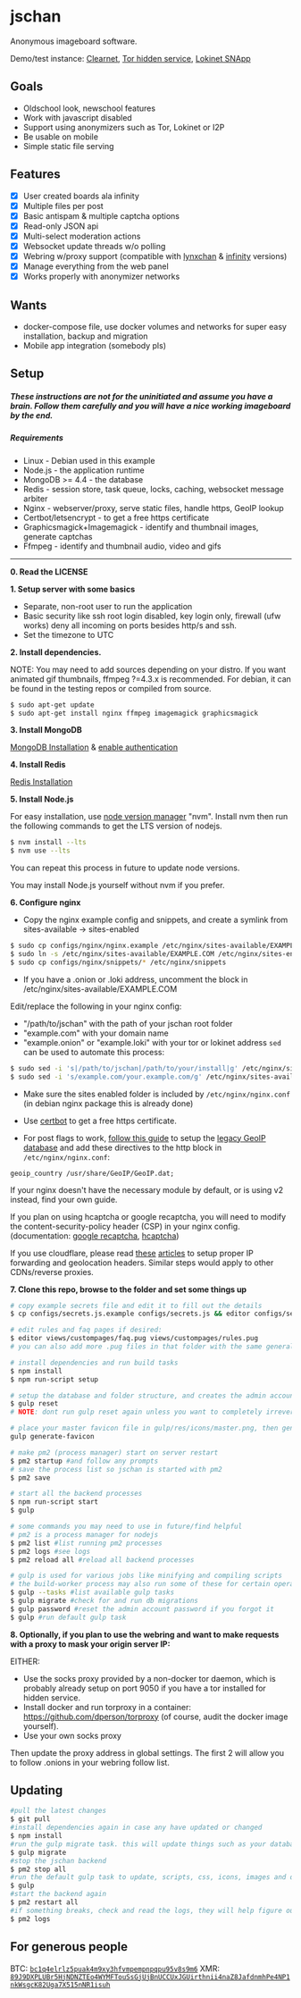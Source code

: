 # jschan
Anonymous imageboard software.

Demo/test instance: [Clearnet](https://fatchan.org), [Tor hidden service](http://cimixezweeq64g42vl6tyhk4becxhi4ldwqq6w43u53qhwsd3s4c3lyd.onion/), [Lokinet SNApp](http://fatchan.loki/)

## Goals
- Oldschool look, newschool features
- Work with javascript disabled
- Support using anonymizers such as Tor, Lokinet or I2P
- Be usable on mobile
- Simple static file serving

## Features
- [x] User created boards ala infinity
- [x] Multiple files per post
- [x] Basic antispam & multiple captcha options
- [x] Read-only JSON api
- [x] Multi-select moderation actions
- [x] Websocket update threads w/o polling
- [x] Webring w/proxy support (compatible with [lynxchan](https://gitlab.com/alogware/LynxChanAddon-Webring) & [infinity](https://gitlab.com/Tenicu/infinityaddon-webring) versions)
- [x] Manage everything from the web panel
- [x] Works properly with anonymizer networks

## Wants
- docker-compose file, use docker volumes and networks for super easy installation, backup and migration
- Mobile app integration (somebody pls)

## Setup
##### These instructions are not for the uninitiated and assume you have a brain. Follow them carefully and you will have a nice working imageboard by the end.

##### Requirements
- Linux - Debian used in this example
- Node.js - the application runtime
- MongoDB >= 4.4 - the database
- Redis - session store, task queue, locks, caching, websocket message arbiter
- Nginx - webserver/proxy, serve static files, handle https, GeoIP lookup
- Certbot/letsencrypt - to get a free https certificate
- Graphicsmagick+Imagemagick - identify and thumbnail images, generate captchas
- Ffmpeg - identify and thumbnail audio, video and gifs

-----

**0. Read the LICENSE**

**1. Setup server with some basics**

- Separate, non-root user to run the application
- Basic security like ssh root login disabled, key login only, firewall (ufw works) deny all incoming on ports besides http/s and ssh.
- Set the timezone to UTC

**2. Install dependencies.**

NOTE: You may need to add sources depending on your distro. If you want animated gif thumbnails, ffmpeg ?=4.3.x is recommended. For debian, it can be found in the testing repos or compiled from source.
```bash
$ sudo apt-get update
$ sudo apt-get install nginx ffmpeg imagemagick graphicsmagick
```

**3. Install MongoDB**

[MongoDB Installation](https://docs.mongodb.com/manual/tutorial/install-mongodb-on-debian/#install-mongodb-community-edition-on-debian) & [enable authentication](https://medium.com/mongoaudit/how-to-enable-authentication-on-mongodb-b9e8a924efac)

**4. Install Redis**

[Redis Installation](https://www.digitalocean.com/community/tutorials/how-to-install-and-secure-redis-on-debian-9)

**5. Install Node.js**

For easy installation, use [node version manager](https://github.com/nvm-sh/nvm) "nvm".
Install nvm then run the following commands to get the LTS version of nodejs.
```bash
$ nvm install --lts
$ nvm use --lts
```
You can repeat this process in future to update node versions.

You may install Node.js yourself without nvm if you prefer.

**6. Configure nginx**

- Copy the nginx example config and snippets, and create a symlink from sites-available -> sites-enabled
```bash
$ sudo cp configs/nginx/nginx.example /etc/nginx/sites-available/EXAMPLE.COM
$ sudo ln -s /etc/nginx/sites-available/EXAMPLE.COM /etc/nginx/sites-enabled/EXAMPLE.COM
$ sudo cp configs/nginx/snippets/* /etc/nginx/snippets
```

- If you have a .onion or .loki address, uncomment the block in /etc/nginx/sites-available/EXAMPLE.COM

Edit/replace the following in your nginx config:
- "/path/to/jschan" with the path of your jschan root folder
- "example.com" with your domain name
- "example.onion" or "example.loki" with your tor or lokinet address
`sed` can be used to automate this process:
```bash
$ sudo sed -i 's|/path/to/jschan|/path/to/your/install|g' /etc/nginx/sites-available/EXAMPLE.COM
$ sudo sed -i 's/example.com/your.example.com/g' /etc/nginx/sites-available/EXAMPLE.COM
```

- Make sure the sites enabled folder is included by `/etc/nginx/nginx.conf` (in debian nginx package this is already done)
- Use [certbot](https://certbot.eff.org/) to get a free https certificate.

- For post flags to work, [follow this guide](http://archive.is/2SMOb) to setup the [legacy GeoIP database](https://www.miyuru.lk/geoiplegacy) and add these directives to the http block in `/etc/nginx/nginx.conf`:
```
geoip_country /usr/share/GeoIP/GeoIP.dat;
```
If your nginx doesn't have the necessary module by default, or is using v2 instead, find your own guide.

If you plan on using hcaptcha or google recaptcha, you will need to modify the content-security-policy header (CSP) in your nginx config. (documentation: [google recaptcha](https://developers.google.com/recaptcha/docs/faq#im-using-content-security-policy-csp-on-my-website.-how-can-i-configure-it-to-work-with-recaptcha), [hcaptcha](https://docs.hcaptcha.com/#content-security-policy-settings))

If you use cloudflare, please read [these](https://support.cloudflare.com/hc/en-us/articles/200170786-Restoring-original-visitor-IPs-Logging-visitor-IP-addresses-with-mod-cloudflare-) [articles](https://support.cloudflare.com/hc/en-us/articles/200168236-Configuring-Cloudflare-IP-Geolocation) to setup proper IP forwarding and geolocation headers. Similar steps would apply to other CDNs/reverse proxies.

**7. Clone this repo, browse to the folder and set some things up**

```bash
# copy example secrets file and edit it to fill out the details
$ cp configs/secrets.js.example configs/secrets.js && editor configs/secrets.js

# edit rules and faq pages if desired:
$ editor views/custompages/faq.pug views/custompages/rules.pug
# you can also add more .pug files in that folder with the same general format to create other custom pages

# install dependencies and run build tasks
$ npm install
$ npm run-script setup

# setup the database and folder structure, and creates the admin account. **The (random) password will be printed in the command line.**
$ gulp reset
# NOTE: dont run gulp reset again unless you want to completely irreversibly wipe everything

# place your master favicon file in gulp/res/icons/master.png, then generate
gulp generate-favicon

# make pm2 (process manager) start on server restart
$ pm2 startup #and follow any prompts
# save the process list so jschan is started with pm2
$ pm2 save

# start all the backend processes
$ npm run-script start
$ gulp

# some commands you may need to use in future/find helpful
# pm2 is a process manager for nodejs
$ pm2 list #list running pm2 processes
$ pm2 logs #see logs
$ pm2 reload all #reload all backend processes

# gulp is used for various jobs like minifying and compiling scripts
# the build-worker process may also run some of these for certain operations e.g. editing global settings in the web panel
$ gulp --tasks #list available gulp tasks
$ gulp migrate #check for and run db migrations
$ gulp password #reset the admin account password if you forgot it
$ gulp #run default gulp task
```

**8. Optionally, if you plan to use the webring and want to make requests with a proxy to mask your origin server IP:**

EITHER:

- Use the socks proxy provided by a non-docker tor daemon, which is probably already setup on port 9050 if you have a tor installed for hidden service.
- Install docker and run torproxy in a container: https://github.com/dperson/torproxy (of course, audit the docker image yourself).
- Use your own socks proxy

Then update the proxy address in global settings. The first 2 will allow you to follow .onions in your webring follow list.

## Updating

```bash
#pull the latest changes
$ git pull
#install dependencies again in case any have updated or changed
$ npm install
#run the gulp migrate task. this will update things such as your database schema
$ gulp migrate
#stop the jschan backend
$ pm2 stop all
#run the default gulp task to update, scripts, css, icons, images and delete old html
$ gulp
#start the backend again
$ pm2 restart all
#if something breaks, check and read the logs, they will help figure out what went wrong
$ pm2 logs
```

## For generous people

BTC: [`bc1q4elrlz5puak4m9xy3hfvmpempnpqpu95v8s9m6`](bitcoin:bc1q4elrlz5puak4m9xy3hfvmpempnpqpu95v8s9m6)
XMR: [`89J9DXPLUBr5HjNDNZTEo4WYMFTouSsGjUjBnUCCUxJGUirthnii4naZ8JafdnmhPe4NP1nkWsgcK82Uga7X515nNR1isuh`](monero:89J9DXPLUBr5HjNDNZTEo4WYMFTouSsGjUjBnUCCUxJGUirthnii4naZ8JafdnmhPe4NP1nkWsgcK82Uga7X515nNR1isuh)
